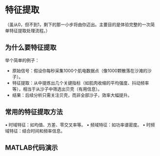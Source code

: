 # 特征提取
（虽从0，但不到1，剩下的那一小步将由你迈出。主要目的是体验完整的一次简单特征提取处理流程。）
## 为什么要特征提取
举个简单的例子：
  - 原始信号：假设你每秒采集1000个肌电数据点（像1000颗散落在沙滩的沙子）。
  - 特征提取：从中提炼出几个关键指标（如肌肉收缩的平均强度、抖动频率等），相当于从沙子中筛选出贝壳（有用信息）。
  - 结果：后续分析只需关注贝壳，而非全部沙子，效率大幅提升。
## 常用的特征提取方法
•  时域特征：如均值、方差、零交叉率等。
•  频域特征：如功率谱密度。
•  时频域特征：结合时间和频率信息。
## MATLAB代码演示
```C

```
